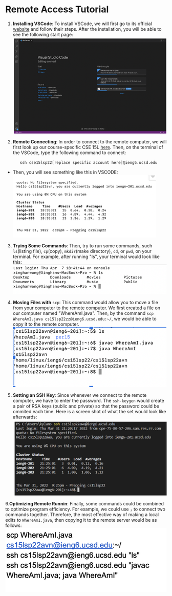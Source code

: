 # Remote Access Tutorial

1. **Installing VSCode**: To install VSCode, we will first go to its official
[website](https://code.visualstudio.com/) and follow their steps. After the
installation, you will be able to see the following start page: \
![Image](one.png)

2. **Remote Connecting**: In order to connect to the remote computer, we will
first look up our course-specific CSE 15L [here](https://sdacs.ucsd.edu/~icc/index.php).
Then, on the terminal of the VSCode, type the following command to connect: 

          ssh cse15lsp22[replace specific account here]@ieng6.ucsd.edu

* Then, you will see something like this in VSCODE: \
![Image](two.png)

3. **Trying Some Commands**: Then, try to run some commands, such `ls`(listing file),
`cp`(copy),  `mkdir`(make directory), `cd`, or `pwd`, on your terminal. For example, 
after running "ls", your terminal would look like this: \
![Image](three.png)

4. **Moving Files with** `scp`: This command would allow you to move a file from your
computer to the remote computer. We first created a file on our computer named "WhereAmI.java".
Then, by the command `scp WhereAmI.java cs15lsp22zz@ieng6.ucsd.edu:~/`, we would be able to
copy it to the remote computer.\
![Image](four.png)

5. **Setting an SSH Key**: Since whenever we connect to the remote computer, we have to enter
the password. The `ssh-keygen` would create a pair of RSA keys (public and private) so that 
the password could be ommited each time. Here is a screen shot of what the set would look like
afterwards:\
![Image](five.png)

6.**Optimizing Remote Runnin**: Finally, some commands could be combined to optimize program
efficiency. For example, we could use `;` to connect two commands together. Therefore, the 
most effective way of making a local edits to `WhereAmI.java`, then copying it to the remote
server would be as follows:\
![Image](six.png)

